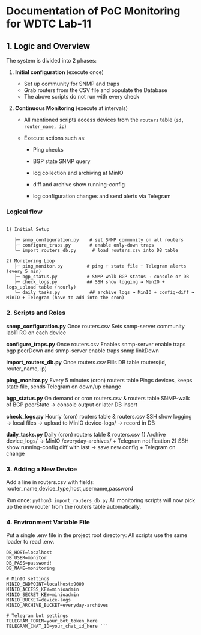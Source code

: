 # Documentation of PoC Monitoring for WDTC Lab-11

## 1. Logic and Overview

The system is divided into 2 phases: 

1. **Initial configuration** (execute once) 
 
   * Set up community for SNMP and traps
   * Grab routers from the CSV file and populate the Database
   * The above scripts do not run with every check

2. **Continuous Monitoring** (execute at intervals)

   * All mentioned scripts access devices from the `routers` table (`id, router_name, ip`) 

   * Execute actions such as:
   
       * Ping checks
       
       * BGP state SNMP query
       
       * log collection and archiving at MinIO
       
       * diff and archive show running-config
       
       * log configuration changes and send alerts via Telegram
        

### Logical flow

```

1) Initial Setup
 
   ├─ snmp_configuration.py    # set SNMP community on all routers
   ├─ configure_traps.py       # enable only-down traps
   └─ import_routers_db.py      # load routers.csv into DB table

2) Monitoring Loop
   ├─ ping_monitor.py         # ping + state file + Telegram alerts (every 5 min)
   ├─ bgp_status.py           # SNMP-walk BGP status → console or DB   
   ├─ check_logs.py           ## SSH show logging → MinIO + logs_upload table (hourly)
   └─ daily_tasks.py           ## archive logs → MinIO + config-diff → MinIO + Telegram (have to add into the cron)
```

### 2. Scripts and  Roles

**snmp_configuration.py**	Once	routers.csv	Sets snmp-server community lab11 RO on each device

**configure_traps.py**	Once	routers.csv	Enables snmp-server enable traps bgp peerDown and snmp-server enable traps snmp linkDown

**import_routers_db.py**	Once	routers.csv	Fills DB table routers(id, router_name, ip)

**ping_monitor.py**	Every 5 minutes (cron)	routers table	Pings devices, keeps state file, sends Telegram on down/up change

**bgp_status.py**	On demand or cron	routers.csv & routers table	SNMP-walk of BGP peerState → console output or later DB insert

**check_logs.py**	Hourly (cron)	routers table & routers.csv	SSH show logging → local files → upload to MinIO device-logs/ → record in DB

**daily_tasks.py**	Daily (cron)	routers table & routers.csv	1) Archive device_logs/ → MinIO /everyday-archives/ + Telegram notification
2) SSH show running-config diff with last → save new config + Telegram on change


### 3. Adding a New Device
Add a line in routers.csv with fields:
router_name,device_type,host,username,password

Run once:
```python3 import_routers_db.py```
All monitoring scripts will now pick up the new router from the routers table automatically.

### 4. Environment Variable File
Put a single .env file in the project root directory:
All scripts use the same loader to read .env.

```# Database settings
DB_HOST=localhost
DB_USER=monitor
DB_PASS=password!
DB_NAME=monitoring

# MinIO settings
MINIO_ENDPOINT=localhost:9000
MINIO_ACCESS_KEY=minioadmin
MINIO_SECRET_KEY=minioadmin
MINIO_BUCKET=device-logs
MINIO_ARCHIVE_BUCKET=everyday-archives

# Telegram bot settings
TELEGRAM_TOKEN=your_bot_token_here
TELEGRAM_CHAT_ID=your_chat_id_here ```


